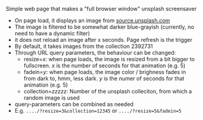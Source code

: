 Simple web page that makes a "full browser window" unsplash screensaver

* On page load, it displays an image from [source.unsplash.com](https://source.unsplash.com)
* The image is filtered to be somewhat darker blue-grayish (currently, no need to have a dynamic filter)
* it does not reload an image after x seconds. Page refresh is the trigger
* By default, it takes images from the collection 2392731
* Through URL query parameters, the behaviour can be changed:
   * resize=*x*: when page loads, the image is resized from a bit bigger to fullscreen. *x* is the number of seconds for that animation (e.g. 5)
   * fadein=*y*: when page loads, the image color / brighness fades in from dark to, hmm, less dark. *y* is the numer of seconds for that animation (e.g. 5)
   * collection=*zzzzz*: Number of the unsplash colleciton, from which a random image is used
* query-parameters can be combined as needed
* E.g. `..../?resize=3&collection=12345` or `..../?resize=5&fadein=5`